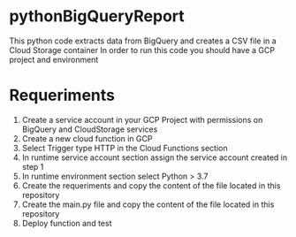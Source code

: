 # pythonBigQueryReport
This python code extracts data from BigQuery and creates a CSV file in a Cloud Storage container
In order to run this code you should have a GCP project and environment


# Requeriments

1. Create a service account in your GCP Project with permissions on BigQuery and CloudStorage services
2. Create a new cloud function in GCP
3. Select Trigger type HTTP in the Cloud Functions section
4. In runtime service account section assign the service account created in step 1
5. In runtime environment section select Python > 3.7
6. Create the requeriments and copy the content of the file located in this repository
7. Create the main.py file and copy the content of the file located in this repository
8. Deploy function and test
    
